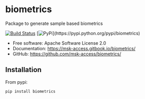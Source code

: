 # biometrics

Package to generate sample based biometrics

[![Build Status](https://travis-ci.com/msk-access/biometrics.svg?branch=master)](https://travis-ci.com/msk-access/biometrics) [![PyPi](https://img.shields.io/pypi/v/biometrics.svg?)](https://pypi.python.org/pypi/biometrics)

* Free software: Apache Software License 2.0
* Documentation: https://msk-access.gitbook.io/biometrics/
* GitHub: https://github.com/msk-access/biometrics/

## Installation

From pypi:

`pip install biometrics`
